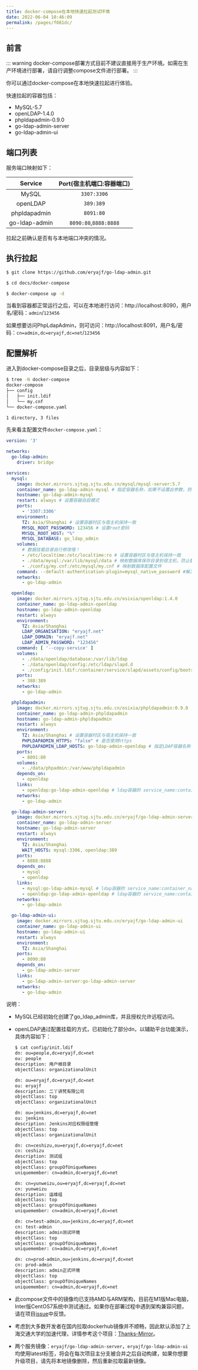 ```yaml
---
title: docker-compose在本地快速拉起测试环境
date: 2022-06-04 10:46:09
permalink: /pages/f081dc/
---
```


## 前言

::: warning
docker-compose部署方式目前不建议直接用于生产环境。如需在生产环境进行部署，请自行调整compose文件进行部署。
:::

你可以通过docker-compose在本地快速拉起进行体验。

快速拉起的容器包括：

- MySQL-5.7
- openLDAP-1.4.0
- phpldapadmin-0.9.0
- go-ldap-admin-server
- go-ldap-admin-ui

## 端口列表

服务端口映射如下：

|    Service    | Port(宿主机端口:容器端口) |
| :-----------: | :-----------------------: |
|     MySQL     |        `3307:3306`        |
|   openLDAP    |         `389:389`         |
| phpldapadmin  |         `8091:80`         |
| go-ldap-admin |   `8090:80`,`8888:8888`   |

拉起之前确认是否有与本地端口冲突的情况。

## 执行拉起

```sh
$ git clone https://github.com/eryajf/go-ldap-admin.git

$ cd docs/docker-compose

$ docker-compose up -d
```

当看到容器都正常运行之后，可以在本地进行访问：http://localhost:8090，用户名/密码：`admin`/`123456`

如果想要访问PhpLdapAdmin，则可访问：http://localhost:8091，用户名/密码：`cn=admin,dc=eryajf,dc=net`/`123456`

## 配置解析

进入到docker-compose目录之后，目录层级与内容如下：

```sh
$ tree -N docker-compose 
docker-compose
├── config
│   ├── init.ldif
│   └── my.cnf
└── docker-compose.yaml

1 directory, 3 files
```

先来看主配置文件`docker-compose.yaml`：

```yaml
version: '3'

networks:
  go-ldap-admin:
    driver: bridge

services:
  mysql:
    image: docker.mirrors.sjtug.sjtu.edu.cn/mysql/mysql-server:5.7
    container_name: go-ldap-admin-mysql # 指定容器名称，如果不设置此参数，则由系统自动生成
    hostname: go-ldap-admin-mysql
    restart: always # 设置容器自启模式
    ports:
      - '3307:3306'
    environment:
      TZ: Asia/Shanghai # 设置容器时区与宿主机保持一致
      MYSQL_ROOT_PASSWORD: 123456 # 设置root密码
      MYSQL_ROOT_HOST: "%"
      MYSQL_DATABASE: go_ldap_admin
    volumes:
      # 数据挂载目录自行修改哦！
      - /etc/localtime:/etc/localtime:ro # 设置容器时区与宿主机保持一致
      - ./data/mysql:/var/lib/mysql/data # 映射数据库保存目录到宿主机，防止数据丢失
      - ./config/my.cnf:/etc/mysql/my.cnf # 映射数据库配置文件
    command: --default-authentication-plugin=mysql_native_password #解决外部无法访问
    networks:
      - go-ldap-admin

  openldap:
    image: docker.mirrors.sjtug.sjtu.edu.cn/osixia/openldap:1.4.0
    container_name: go-ldap-admin-openldap
    hostname: go-ldap-admin-openldap
    restart: always
    environment:
      TZ: Asia/Shanghai
      LDAP_ORGANISATION: "eryajf.net"
      LDAP_DOMAIN: "eryajf.net"
      LDAP_ADMIN_PASSWORD: "123456"
    command: [ '--copy-service' ]
    volumes:
      - ./data/openldap/database:/var/lib/ldap
      - ./data/openldap/config:/etc/ldap/slapd.d
      - ./config/init.ldif:/container/service/slapd/assets/config/bootstrap/ldif/custom/init.ldif
    ports:
      - 388:389
    networks:
      - go-ldap-admin

  phpldapadmin:
    image: docker.mirrors.sjtug.sjtu.edu.cn/osixia/phpldapadmin:0.9.0
    container_name: go-ldap-admin-phpldapadmin
    hostname: go-ldap-admin-phpldapadmin
    restart: always
    environment:
      TZ: Asia/Shanghai # 设置容器时区与宿主机保持一致
      PHPLDAPADMIN_HTTPS: "false" # 是否使用https
      PHPLDAPADMIN_LDAP_HOSTS: go-ldap-admin-openldap # 指定LDAP容器名称
    ports:
      - 8091:80
    volumes:
      - ./data/phpadmin:/var/www/phpldapadmin
    depends_on:
      - openldap
    links:
      - openldap:go-ldap-admin-openldap # ldap容器的 service_name:container_name
    networks:
      - go-ldap-admin

  go-ldap-admin-server:
    image: docker.mirrors.sjtug.sjtu.edu.cn/eryajf/go-ldap-admin-server
    container_name: go-ldap-admin-server
    hostname: go-ldap-admin-server
    restart: always
    environment:
      TZ: Asia/Shanghai
      WAIT_HOSTS: mysql:3306, openldap:389
    ports:
      - 8888:8888
    depends_on:
      - mysql
      - openldap
    links:
      - mysql:go-ldap-admin-mysql # ldap容器的 service_name:container_name
      - openldap:go-ldap-admin-openldap # ldap容器的 service_name:container_name
    networks:
      - go-ldap-admin

  go-ldap-admin-ui:
    image: docker.mirrors.sjtug.sjtu.edu.cn/eryajf/go-ldap-admin-ui
    container_name: go-ldap-admin-ui
    hostname: go-ldap-admin-ui
    restart: always
    environment:
      TZ: Asia/Shanghai
    ports:
      - 8090:80
    depends_on:
      - go-ldap-admin-server
    links:
      - go-ldap-admin-server:go-ldap-admin-server
    networks:
      - go-ldap-admin
```

说明：

- MySQL已经初始化创建了go_ldap_admin库，并且授权允许远程访问。

- openLDAP通过配置挂载的方式，已初始化了部分dn，以辅助平台功能演示，具体内容如下：

  ```sh
  $ cat config/init.ldif
  dn: ou=people,dc=eryajf,dc=net
  ou: people
  description: 用户根目录
  objectClass: organizationalUnit
  
  dn: ou=eryajf,dc=eryajf,dc=net
  ou: eryajf
  description: 二丫讲梵有限公司
  objectClass: top
  objectClass: organizationalUnit
  
  dn: ou=jenkins,dc=eryajf,dc=net
  ou: jenkins
  description: Jenkins对应权限组管理
  objectClass: top
  objectClass: organizationalUnit
  
  dn: cn=ceshizu,ou=eryajf,dc=eryajf,dc=net
  cn: ceshizu
  description: 测试组
  objectClass: top
  objectClass: groupOfUniqueNames
  uniquemember: cn=admin,dc=eryajf,dc=net
  
  dn: cn=yunweizu,ou=eryajf,dc=eryajf,dc=net
  cn: yunweizu
  description: 运维组
  objectClass: top
  objectClass: groupOfUniqueNames
  uniquemember: cn=admin,dc=eryajf,dc=net
  
  dn: cn=test-admin,ou=jenkins,dc=eryajf,dc=net
  cn: test-admin
  description: admin测试环境
  objectClass: top
  objectClass: groupOfUniqueNames
  uniquemember: cn=admin,dc=eryajf,dc=net
  
  dn: cn=prod-admin,ou=jenkins,dc=eryajf,dc=net
  cn: prod-admin
  description: admin正式环境
  objectClass: top
  objectClass: groupOfUniqueNames
  uniquemember: cn=admin,dc=eryajf,dc=net
  ```

- 此compose文件中的镜像均已支持AMD与ARM架构，目前在M1版Mac电脑，Inter版CentOS7系统中测试通过。如果你在部署过程中遇到架构兼容问题，请在项目[issue](https://github.com/eryajf/go-ldap-admin/issues/new)中反馈。

- 考虑到大多数开发者在国内拉取dockerhub镜像并不顺畅，因此默认添加了上海交通大学的加速代理，详情参考这个项目：[Thanks-Mirror](https://github.com/eryajf/Thanks-Mirror)。

- 两个服务镜像：`eryajf/go-ldap-admin-server`，`eryajf/go-ldap-admin-ui`均使用latest标签，将会在每次项目主分支被合并之后自动构建，如果你想要升级项目，请先将本地镜像删除，然后重新拉取最新镜像。
